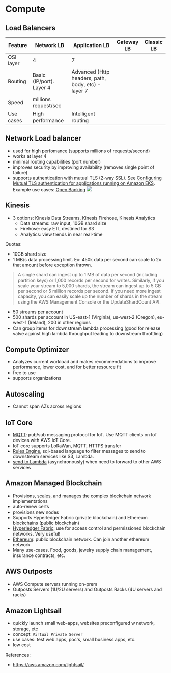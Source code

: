# Compute

## Load Balancers

| Feature | Network LB | Application LB | Gateway LB | Classic LB|
| --- | --- | --- | --- | ---
OSI layer | 4 | 7 | | |
Routing | Basic (IP/port). Layer 4 | Advanced (Http headers, path, body, etc) - layer 7 | | |
Speed | millions request/sec | | | |
Use cases | High performance | Intelligent routing | | |

## Network Load balancer
- used for high perfomance (supports millions of requests/second)
- works at layer 4
- minimal routing capabilities (port number)
- improves security by improving availability (removes single point of failure)
- supports authentication with mutual TLS (2-way SSL).   See [Configuring Mutual TLS authentication for applications running on Amazon EKS](https://docs.aws.amazon.com/prescriptive-guidance/latest/patterns/configure-mutual-tls-authentication-for-applications-running-on-amazon-eks.html). Example use cases: [Open Banking](https://docs.aws.amazon.com/wellarchitected/latest/financial-services-industry-lens/open-banking.html) ![](https://docs.aws.amazon.com/prescriptive-guidance/latest/patterns/images/pattern-img/ae2761e3-7ed2-4c2a-ba54-a4ddce8a1e7e/images/cefc60f9-2f29-4052-b7ae-df4eb6395e1c.png)



## Kinesis
- 3 options: Kinesis Data Streams, Kinesis Firehose, Kinesis Analytics
    - Data streams: raw input, 10GB shard size
    - Firehose: easy ETL destined for S3
    - Analytics: view trends in near real-time

Quotas: 
- 10GB shard size
- 1 MB/s data processing limit. Ex: 450k data per second can scale to 2x that amount before exception thrown. 
> A single shard can ingest up to 1 MB of data per second (including partition keys) or 1,000 records per second for writes. Similarly, if you scale your stream to 5,000 shards, the stream can ingest up to 5 GB per second or 5 million records per second. If you need more ingest capacity, you can easily scale up the number of shards in the stream using the AWS Management Console or the UpdateShardCount API.
- 50 streams per account
- 500 shards per account in US-east-1 (Virginia), us-west-2 (Oregon), eu-west-1 (Ireland), 200 in other regions
- Can group items for downstream lambda processing (good for release valve against high lambda throughput leading to downstream throttling)

## Compute Optimizer
- Analyzes current workload and makes recommendations to improve performance, lower cost, and for better resource fit
- free to use
- supports organizations

## Autoscaling
- Cannot span AZs across regions

## IoT Core
- [MQTT](https://mqtt.org/): pub/sub messaging protocol for IoT. Use MQTT clients on IoT devices with AWS IoT Core. 
- IoT core supports LoRaWan, MQTT, HTTPS transfer
- [Rules Engine](https://docs.aws.amazon.com/iot/latest/developerguide/iot-rules.html), sql-based language to filter messages to send to downstream services like S3, Lambda. 
- [send to Lambda](https://docs.aws.amazon.com/lambda/latest/dg/services-iot.html) (asynchronously) when need to forward to other AWS services

## Amazon Managed Blockchain
- Provisions, scales, and manages the complex blockchain network implementations
- auto-renew certs
- provisions new nodes
- Supports Hyperledger Fabric (private blockchain) and Ethereum blockchains (public blockchain)
- [Hyperledger Fabric](https://aws.amazon.com/blockchain/what-is-hyperledger-fabric/): use for access control and permissioned blockchain networks. Very useful! 
- [Ethereum](https://aws.amazon.com/blockchain/what-is-ethereum/): public blockchain network. Can join another ethereum network
- Many use-cases. Food, goods, jewelry supply chain management, insurance contracts, etc.

## AWS Outposts
- AWS Compute servers running on-prem
- Outposts Servers (1U/2U servers) and Outposts Racks (4U servers and racks)

## Amazon Lightsail
- quickly launch small web-apps, websites preconfigured w network, storage, etc
- concept:  `Virtual Private Server`
- use cases: test web apps, poc's, small business apps, etc.
- low cost

References: 
- https://aws.amazon.com/lightsail/